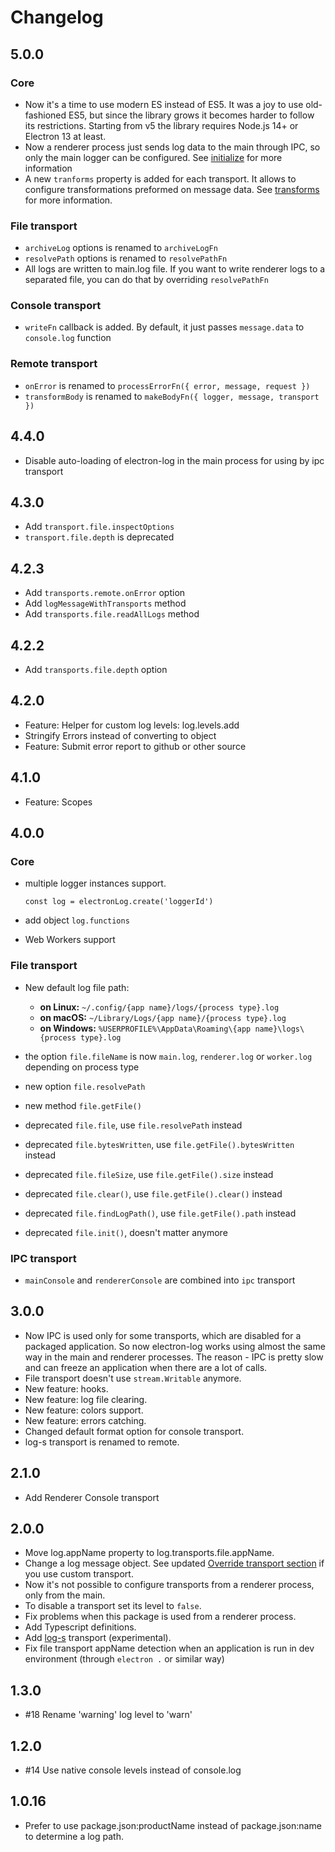 # Changelog

## 5.0.0

### Core
 - Now it's a time to use modern ES instead of ES5. It was a joy to use
   old-fashioned ES5, but since the library grows it becomes
   harder to follow its restrictions. Starting from v5 the library
   requires Node.js 14+ or Electron 13 at least.
 - Now a renderer process just sends log data to the main through IPC,
   so only the main logger can be configured. See
   [initialize](docs/initialize.md) for more information
 - A new `tranforms` property is added for each transport. It allows to
   configure transformations preformed on message data. See
   [transforms](docs/extend.md#transforms) for more information.

### File transport
 
 - `archiveLog` options is renamed to `archiveLogFn`
 - `resolvePath` options is renamed to `resolvePathFn`
 - All logs are written to main.log file. If you want to write renderer
   logs to a separated file, you can do that by overriding `resolvePathFn`

### Console transport

 - `writeFn` callback is added. By default, it just passes `message.data` to
   `console.log` function

### Remote transport

 - `onError` is renamed to `processErrorFn({ error, message, request })`
 - `transformBody` is renamed to `makeBodyFn({ logger, message, transport })`

## 4.4.0 
 - Disable auto-loading of electron-log in the main process for using by ipc
   transport

## 4.3.0
 - Add `transport.file.inspectOptions`
 - `transport.file.depth` is deprecated

## 4.2.3

 - Add `transports.remote.onError` option
 - Add `logMessageWithTransports` method
 - Add `transports.file.readAllLogs` method

## 4.2.2

 - Add `transports.file.depth` option

## 4.2.0

 - Feature: Helper for custom log levels: log.levels.add
 - Stringify Errors instead of converting to object
 - Feature: Submit error report to github or other source

## 4.1.0

 - Feature: Scopes

## 4.0.0

### Core
 - multiple logger instances support.
 
   `const log = electronLog.create('loggerId')`
   
 - add object `log.functions`
 
 - Web Workers support

### File transport
 - New default log file path:
    - **on Linux:** `~/.config/{app name}/logs/{process type}.log`
    - **on macOS:** `~/Library/Logs/{app name}/{process type}.log`
    - **on Windows:** `%USERPROFILE%\AppData\Roaming\{app name}\logs\{process type}.log`
  
  
 - the option `file.fileName` is now `main.log`, `renderer.log` or `worker.log`
   depending on process type
 - new option `file.resolvePath`
 - new method `file.getFile()`


 - deprecated `file.file`, use `file.resolvePath` instead
 - deprecated `file.bytesWritten`, use `file.getFile().bytesWritten` instead
 - deprecated `file.fileSize`, use `file.getFile().size` instead
 - deprecated `file.clear()`, use `file.getFile().clear()` instead
 - deprecated `file.findLogPath()`, use `file.getFile().path` instead
 - deprecated `file.init()`, doesn't matter anymore

### IPC transport

 - `mainConsole` and `rendererConsole` are combined into `ipc` transport

## 3.0.0
 - Now IPC is used only for some transports, which are disabled for a
   packaged application. So now electron-log works using almost the same
   way in the main and renderer processes. The reason - IPC is pretty slow
   and can freeze an application when there are a lot of calls.
 - File transport doesn't use `stream.Writable` anymore.
 - New feature: hooks.
 - New feature: log file clearing.
 - New feature: colors support.
 - New feature: errors catching.
 - Changed default format option for console transport.
 - log-s transport is renamed to remote.

## 2.1.0
 - Add Renderer Console transport

## 2.0.0
 - Move log.appName property to log.transports.file.appName.
 - Change a log message object.
   See updated [Override transport section](README.md#override-transport) if you
   use custom transport.
 - Now it's not possible to configure transports from a renderer
   process, only from the main.
 - To disable a transport set its level to `false`.
 - Fix problems when this package is used from a renderer process.
 - Add Typescript definitions.
 - Add [log-s](https://github.com/megahertz/log-s) transport
   (experimental).
 - Fix file transport appName detection when an application is run
 in dev environment (through `electron .` or similar way)

## 1.3.0
 - #18 Rename 'warning' log level to 'warn'

## 1.2.0
 - #14 Use native console levels instead of console.log

## 1.0.16
 - Prefer to use package.json:productName instead of package.json:name
 to determine a log path.

